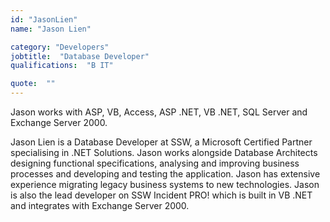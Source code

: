 ```yaml
---
id: "JasonLien"
name: "Jason Lien"

category: "Developers"
jobtitle:  "Database Developer"
qualifications:  "B IT"

quote:  ""
---
```


Jason works with ASP, VB, Access, ASP .NET, VB .NET, SQL Server and Exchange Server 2000.

Jason Lien is a Database Developer at SSW, a Microsoft Certified Partner specialising in .NET Solutions. Jason works alongside Database Architects designing functional specifications, analysing and improving business processes and developing and testing the application. Jason has extensive experience migrating legacy business systems to new technologies. Jason is also the lead developer on SSW Incident PRO! which is built in VB .NET and integrates with Exchange Server 2000.